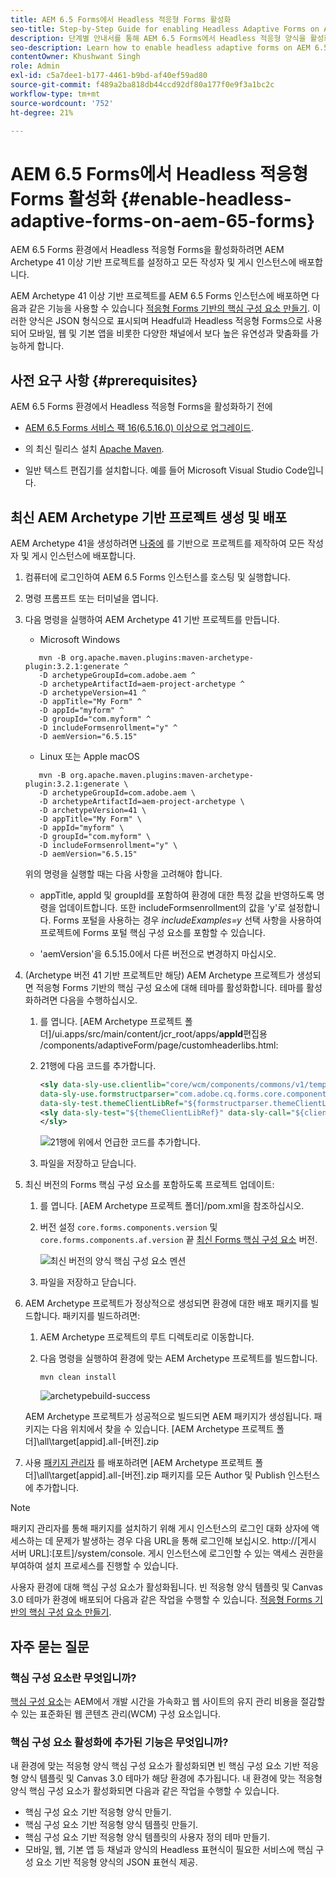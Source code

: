 ```yaml
---
title: AEM 6.5 Forms에서 Headless 적응형 Forms 활성화
seo-title: Step-by-Step Guide for enabling Headless Adaptive Forms on AEM 6.5 Forms
description: 단계별 안내서를 통해 AEM 6.5 Forms에서 Headless 적응형 양식을 활성화하는 방법을 알아보십시오. 튜토리얼에서는 이 강력한 기능을 웹 사이트에 쉽게 통합하고 사용자 경험을 개선할 수 있는 프로세스를 안내합니다.
seo-description: Learn how to enable headless adaptive forms on AEM 6.5 Forms with our step-by-step guide. Our tutorial walks you through the process, making it easy to integrate this powerful feature into your website and improve your user experience.
contentOwner: Khushwant Singh
role: Admin
exl-id: c5a7dee1-b177-4461-b9bd-af40ef59ad80
source-git-commit: f489a2ba818db44ccd92df80a177f0e9f3a1bc2c
workflow-type: tm+mt
source-wordcount: '752'
ht-degree: 21%

---
```


# AEM 6.5 Forms에서 Headless 적응형 Forms 활성화 {#enable-headless-adaptive-forms-on-aem-65-forms}

AEM 6.5 Forms 환경에서 Headless 적응형 Forms을 활성화하려면 AEM Archetype 41 이상 기반 프로젝트를 설정하고 모든 작성자 및 게시 인스턴스에 배포합니다.

AEM Archetype 41 이상 기반 프로젝트를 AEM 6.5 Forms 인스턴스에 배포하면 다음과 같은 기능을 사용할 수 있습니다 [적응형 Forms 기반의 핵심 구성 요소 만들기](create-a-headless-adaptive-form.md). 이러한 양식은 JSON 형식으로 표시되며 Headful과 Headless 적응형 Forms으로 사용되어 모바일, 웹 및 기본 앱을 비롯한 다양한 채널에서 보다 높은 유연성과 맞춤화를 가능하게 합니다.

## 사전 요구 사항 {#prerequisites}

AEM 6.5 Forms 환경에서 Headless 적응형 Forms을 활성화하기 전에

* [AEM 6.5 Forms 서비스 팩 16(6.5.16.0) 이상으로 업그레이드](https://experienceleague.adobe.com/docs/experience-manager-65/release-notes/aem-forms-current-service-pack-installation-instructions.html).

* 의 최신 릴리스 설치 [Apache Maven](https://maven.apache.org/download.cgi).

* 일반 텍스트 편집기를 설치합니다. 예를 들어 Microsoft Visual Studio Code입니다.

## 최신 AEM Archetype 기반 프로젝트 생성 및 배포

AEM Archetype 41을 생성하려면 [나중에](https://github.com/adobe/aem-project-archetype) 를 기반으로 프로젝트를 제작하여 모든 작성자 및 게시 인스턴스에 배포합니다.

1. 컴퓨터에 로그인하여 AEM 6.5 Forms 인스턴스를 호스팅 및 실행합니다.
1. 명령 프롬프트 또는 터미널을 엽니다.
1. 다음 명령을 실행하여 AEM Archetype 41 기반 프로젝트를 만듭니다.

   * Microsoft Windows

   ```Shell
      mvn -B org.apache.maven.plugins:maven-archetype-plugin:3.2.1:generate ^
      -D archetypeGroupId=com.adobe.aem ^
      -D archetypeArtifactId=aem-project-archetype ^
      -D archetypeVersion=41 ^
      -D appTitle="My Form" ^
      -D appId="myform" ^
      -D groupId="com.myform" ^
      -D includeFormsenrollment="y" ^
      -D aemVersion="6.5.15" 
   ```

   * Linux 또는 Apple macOS

   ```Shell
      mvn -B org.apache.maven.plugins:maven-archetype-plugin:3.2.1:generate \
      -D archetypeGroupId=com.adobe.aem \
      -D archetypeArtifactId=aem-project-archetype \
      -D archetypeVersion=41 \
      -D appTitle="My Form" \
      -D appId="myform" \
      -D groupId="com.myform" \
      -D includeFormsenrollment="y" \
      -D aemVersion="6.5.15" 
   ```

   위의 명령을 실행할 때는 다음 사항을 고려해야 합니다.

   * appTitle, appId 및 groupId를 포함하여 환경에 대한 특정 값을 반영하도록 명령을 업데이트합니다. 또한 includeFormsenrollment의 값을 &#39;y&#39;로 설정합니다. Forms 포털을 사용하는 경우 _includeExamples=y_ 선택 사항을 사용하여 프로젝트에 Forms 포털 핵심 구성 요소를 포함할 수 있습니다.

   * &#39;aemVersion&#39;을 6.5.15.0에서 다른 버전으로 변경하지 마십시오.

1. (Archetype 버전 41 기반 프로젝트만 해당) AEM Archetype 프로젝트가 생성되면 적응형 Forms 기반의 핵심 구성 요소에 대해 테마를 활성화합니다. 테마를 활성화하려면 다음을 수행하십시오.

   1. 를 엽니다. [AEM Archetype 프로젝트 폴더]/ui.apps/src/main/content/jcr_root/apps/__appId__&#x200B;편집용 /components/adaptiveForm/page/customheaderlibs.html:

   1. 21행에 다음 코드를 추가합니다.

      ```XML
      <sly data-sly-use.clientlib="core/wcm/components/commons/v1/templates/clientlib.html"
      data-sly-use.formstructparser="com.adobe.cq.forms.core.components.models.form.FormStructureParser"
      data-sly-test.themeClientLibRef="${formstructparser.themeClientLibRefFromFormContainer}">
      <sly data-sly-test="${themeClientLibRef}" data-sly-call="${clientlib.css @ categories=themeClientLibRef}"/>
      </sly>
      ```

      ![21행에 위에서 언급한 코드를 추가합니다.](/help/assets/code-to-enable-themes.png)

   1. 파일을 저장하고 닫습니다.

1. 최신 버전의 Forms 핵심 구성 요소를 포함하도록 프로젝트 업데이트:

   1. 를 엽니다. [AEM Archetype 프로젝트 폴더]/pom.xml을 참조하십시오.
   1. 버전 설정 `core.forms.components.version` 및 `core.forms.components.af.version` 끝 [최신 Forms 핵심 구성 요소](https://github.com/adobe/aem-core-forms-components/tree/release/650) 버전.

      ![최신 버전의 양식 핵심 구성 요소 멘션](/help/assets/latest-forms-component-version.png)

   1. 파일을 저장하고 닫습니다.


1. AEM Archetype 프로젝트가 정상적으로 생성되면 환경에 대한 배포 패키지를 빌드합니다. 패키지를 빌드하려면:

   1. AEM Archetype 프로젝트의 루트 디렉토리로 이동합니다.


   1. 다음 명령을 실행하여 환경에 맞는 AEM Archetype 프로젝트를 빌드합니다.

      ```Shell
      mvn clean install
      ```

      ![archetypebuild-success](assets/corecomponent-build-successful.png)


   AEM Archetype 프로젝트가 성공적으로 빌드되면 AEM 패키지가 생성됩니다. 패키지는 다음 위치에서 찾을 수 있습니다. [AEM Archetype 프로젝트 폴더]\all\target\[appid].all-[버전].zip

1. 사용 [패키지 관리자](https://experienceleague.adobe.com/docs/experience-manager-65/administering/contentmanagement/package-manager.html?lang=en) 를 배포하려면 [AEM Archetype 프로젝트 폴더]\all\target\[appid].all-[버전].zip 패키지를 모든 Author 및 Publish 인스턴스에 추가합니다.

>[!NOTE]
>
>
>
>패키지 관리자를 통해 패키지를 설치하기 위해 게시 인스턴스의 로그인 대화 상자에 액세스하는 데 문제가 발생하는 경우 다음 URL을 통해 로그인해 보십시오. http://[게시 서버 URL]:[포트]/system/console. 게시 인스턴스에 로그인할 수 있는 액세스 권한을 부여하여 설치 프로세스를 진행할 수 있습니다.


사용자 환경에 대해 핵심 구성 요소가 활성화됩니다. 빈 적응형 양식 템플릿 및 Canvas 3.0 테마가 환경에 배포되어 다음과 같은 작업을 수행할 수 있습니다. [적응형 Forms 기반의 핵심 구성 요소 만들기](create-a-headless-adaptive-form.md).

## 자주 묻는 질문

### 핵심 구성 요소란 무엇입니까?

[핵심 구성 요소](https://experienceleague.adobe.com/docs/experience-manager-core-components/using/introduction.html)는 AEM에서 개발 시간을 가속화고 웹 사이트의 유지 관리 비용을 절감할 수 있는 표준화된 웹 콘텐츠 관리(WCM) 구성 요소입니다.

### 핵심 구성 요소 활성화에 추가된 기능은 무엇입니까?


내 환경에 맞는 적응형 양식 핵심 구성 요소가 활성화되면 빈 핵심 구성 요소 기반 적응형 양식 템플릿 및 Canvas 3.0 테마가 해당 환경에 추가됩니다. 내 환경에 맞는 적응형 양식 핵심 구성 요소가 활성화되면 다음과 같은 작업을 수행할 수 있습니다.

* 핵심 구성 요소 기반 적응형 양식 만들기.
* 핵심 구성 요소 기반 적응형 양식 템플릿 만들기.
* 핵심 구성 요소 기반 적응형 양식 템플릿의 사용자 정의 테마 만들기.
* 모바일, 웹, 기본 앱 등 채널과 양식의 Headless 표현식이 필요한 서비스에 핵심 구성 요소 기반 적응형 양식의 JSON 표현식 제공.

